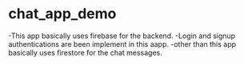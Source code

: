 # chat_app_demo

-This app basically uses firebase for the backend.
-Login and signup authentications are been implement in this aapp.
-other than this app basically uses firestore for the chat messages.
